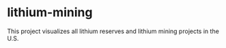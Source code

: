 # lithium-mining
This project visualizes all lithium reserves and lithium mining projects in the U.S.

